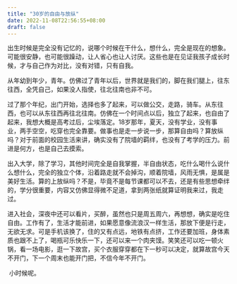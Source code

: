 ```yaml
---
title: "30岁的自由与放纵"
date: 2022-11-08T22:56:55+08:00
draft: false
---
```


​	出生时候是完全没有记忆的，说哪个时候在干什么，想什么，完全是现在的想象。可能很安静，也可能很躁动，让人省心也让人讨厌。这些也是在见证我孩子成长时候，才与自己作为对比，没有对错，只有自我。

​	从年幼到年少，青年。仿佛过了青年以后，世界就是我们的，脚在我们腿上，往东往西，全凭自己，如果没人指使，往北往南也非不可。

​	过了那个年纪，出门开始，选择也多了起来，可以做公交，走路，骑车。从东往西，也可以从东往西再往北往南。仿佛在一个时间点以后，独立了起来，也自由了起来，我想大概是高考过后，尘埃落定。18岁那年，夏天，没有学业，没有事业，两手空空，吃穿也完全靠要。做事也是走一步说一步，那算自由吗？算放纵吗？对于前面的校园生活来讲，确实没有了院墙的羁绊，也没有了考学的压力。前进是何方，也是自己去摸索。

​	出入大学，除了学习，其他时间完全是自我掌握，半自由状态，吃什么喝什么说什么想什么，完全的独立个体，沿着路走就不会掉沟，顺着院墙，风雨无惧，是属是美好生活。算的上放纵吗？不是，毕竟不是每节课都可以不去，还是有些思想牵绊的，学分很重要，内容又仿佛显得微不足道，拿到两张纸就算证明我来过，我走过。

​	进入社会，深夜中还可以看片，买醉，虽然也只是周五周六，再想想，确实是吃住自由。工作有了，生活才能前进，如果愿意像流浪汉一样生活，那放下便是行走，无欲无求。可是手机该换了，住的又有点远，地铁有点挤，工作还要加班，身体素质也跟不上了，喝瓶可乐快乐一下，还可以来一个肉夹馍。笑笑还可以吃一顿火锅，看一场电影，逛一下故宫，买个衣服穿穿都在下一秒可以决定，就算故宫今天不开门，下一个周末也能开门把，不信今年不开门。

​	小时候呢。

